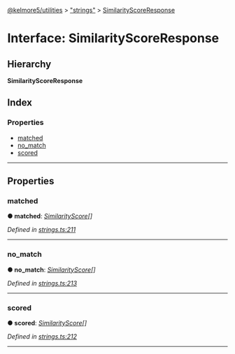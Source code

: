 [@kelmore5/utilities](../README.md) > ["strings"](../modules/_strings_.md) > [SimilarityScoreResponse](../interfaces/_strings_.similarityscoreresponse.md)

# Interface: SimilarityScoreResponse

## Hierarchy

**SimilarityScoreResponse**

## Index

### Properties

* [matched](_strings_.similarityscoreresponse.md#matched)
* [no_match](_strings_.similarityscoreresponse.md#no_match)
* [scored](_strings_.similarityscoreresponse.md#scored)

---

## Properties

<a id="matched"></a>

###  matched

**● matched**: *[SimilarityScore](_strings_.similarityscore.md)[]*

*Defined in [strings.ts:211](https://github.com/kelmore5/javascript-utilities/blob/33ea4fd/lib/strings.ts#L211)*

___
<a id="no_match"></a>

###  no_match

**● no_match**: *[SimilarityScore](_strings_.similarityscore.md)[]*

*Defined in [strings.ts:213](https://github.com/kelmore5/javascript-utilities/blob/33ea4fd/lib/strings.ts#L213)*

___
<a id="scored"></a>

###  scored

**● scored**: *[SimilarityScore](_strings_.similarityscore.md)[]*

*Defined in [strings.ts:212](https://github.com/kelmore5/javascript-utilities/blob/33ea4fd/lib/strings.ts#L212)*

___

